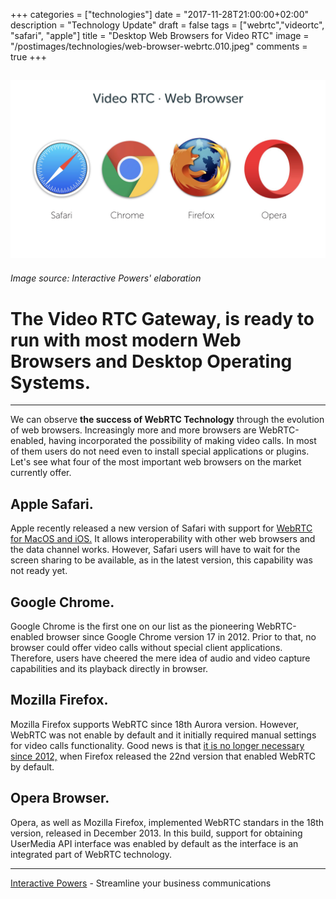 +++
categories = ["technologies"]
date = "2017-11-28T21:00:00+02:00"
description = "Technology Update"
draft = false
tags = ["webrtc","videortc", "safari", "apple"]
title = "Desktop Web Browsers for Video RTC"
image = "/postimages/technologies/web-browser-webrtc.010.jpeg"
comments = true
+++

![Desktop Web Browsers](/postimages/technologies/web-browser-webrtc.010.jpeg)
---------
###### Image source: Interactive Powers' elaboration

#   The Video RTC Gateway, is ready to run with most modern Web Browsers and Desktop Operating Systems.
---
 
We can observe **the success of WebRTC Technology** through the evolution of web browsers. Increasingly more and more browsers are WebRTC-enabled, having incorporated the possibility of making video calls. In most of them users do not need even to install special applications or plugins. Let's see what four of the most important web browsers on the market currently offer.
 
##  Apple Safari.
 
Apple recently released a new version of Safari with support for [WebRTC for MacOS and iOS.](http://blog.ivrpowers.com/post/news/webrtc-safari11/) It allows interoperability with other web browsers and the data channel works. However, Safari users will have to wait for the screen sharing to be available, as in the latest version, this capability was not ready yet.
 
##  Google Chrome.
 
Google Chrome is the first one on our list as the pioneering WebRTC-enabled browser since Google Chrome version 17 in 2012. Prior to that, no browser could offer video calls without special client applications. Therefore, users have cheered the mere idea of audio and video capture capabilities and its playback directly in browser.
 
##  Mozilla Firefox.
 
Mozilla Firefox supports WebRTC since 18th Aurora version. However, WebRTC was not enable by default and it initially required manual settings for video calls functionality. Good news is that [it is no longer necessary since 2012,](http://blog.ivrpowers.com/post/news/screensharing-firefox/) when Firefox released the 22nd version that enabled WebRTC by default.
 
##  Opera Browser.
 
Opera, as well as Mozilla Firefox, implemented WebRTC standars in the 18th version, released in December 2013. In this build, support for obtaining UserMedia API interface was enabled by default as the interface is an integrated part of WebRTC technology.

---
[Interactive Powers](http://www.ivrpowers.com/) - Streamline your business communications




